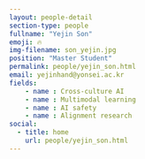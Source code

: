 ```yaml
---
layout: people-detail
section-type: people
fullname: "Yejin Son"
emoji: 🔥
img-filename: son_yejin.jpg
position: "Master Student"
permalink: people/yejin_son.html
email: yejinhand@yonsei.ac.kr
fields:
    - name : Cross-culture AI
    - name : Multimodal learning
    - name : AI safety
    - name : Alignment research
social:
  - title: home
    url: people/yejin_son.html
---
```

